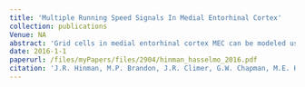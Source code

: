 ```yaml
---
title: 'Multiple Running Speed Signals In Medial Entorhinal Cortex'
collection: publications
Venue: NA 
abstract: 'Grid cells in medial entorhinal cortex MEC can be modeled using oscillatory interference or attractor dynamic mechanisms that perform path integration a computation requiring information about running direction and speed The two classes of computational models often use either an oscillatory frequency or a firing rate that increases as a function of running speed Yet it is currently not known whether these are two manifestations of the same speed signal or dissociable signals with potentially different anatomical substrates We examined coding of running speed in MEC and identified these two speed signals to be independent of each other within individual neurons The medial septum MS is strongly linked to locomotor behavior and removal of MS input resulted in strengthening of the firing rate speed signal while decreasing the strength of the oscillatory speed signal Thus two speed signals are present in MEC that are differentially affected by disrupted MS input'
date: 2016-1-1
paperurl: /files/myPapers/files/2904/hinman_hasselmo_2016.pdf
citation: 'J.R. Hinman, M.P. Brandon, J.R. Climer, G.W. Chapman, M.E. Hasselmo. "Multiple Running Speed Signals In Medial Entorhinal Cortex", <i>Neuron</i>, 2016.'
---
```


